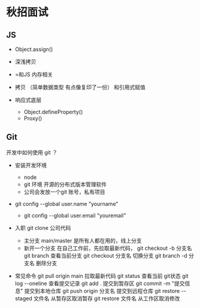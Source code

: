 # 秋招面试

## JS
- Object.assign()
- 深浅拷贝
- =和JS 内存相关
- 拷贝 （简单数据类型 有点像复印了一份） 和引用式赋值

- 响应式底层 
    - Object.defineProperty() 
    - Proxy()  

## Git
开发中如何使用 git ？

- 安装开发环境
    - node
    - git 环境  开源的分布式版本管理软件
    - 公司会发放一个git 账号，私有项目

- git config --global user.name "yourname"
   - git config --global user.email "youremail"
- 入职 git clone 公司代码
    - 主分支 main/master
        是所有人都在用的，线上分支
    - 新开一个分支
      在自己工作前，先拉取最新代码，
      git checkout -b 分支名
      git branch 查看当前分支
      git checkout 分支名 切换分支
      git branch -d 分支名 删除分支
- 常见命令
    git pull origin main 拉取最新代码
    git status 查看当前 git状态
    git log --oneline 查看提交记录
    git add . 提交到暂存区
    git commit -m "提交信息" 提交到本地仓库
    git push origin 分支名 提交到远程仓库
    git restore --staged 文件名 从暂存区取消暂存
    git restore 文件名 从工作区取消修改

